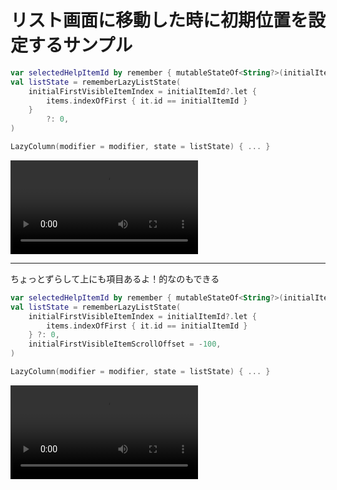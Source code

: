 # リスト画面に移動した時に初期位置を設定するサンプル

```kt
var selectedHelpItemId by remember { mutableStateOf<String?>(initialItemId) }
val listState = rememberLazyListState(
    initialFirstVisibleItemIndex = initialItemId?.let {
        items.indexOfFirst { it.id == initialItemId }
    }
        ?: 0,
)

LazyColumn(modifier = modifier, state = listState) { ... }
```

<video src="./docs/サンプル動画.webm" controls="true"></video>

---

ちょっとずらして上にも項目あるよ！的なのもできる

```kt
var selectedHelpItemId by remember { mutableStateOf<String?>(initialItemId) }
val listState = rememberLazyListState(
    initialFirstVisibleItemIndex = initialItemId?.let {
        items.indexOfFirst { it.id == initialItemId }
    } ?: 0,
    initialFirstVisibleItemScrollOffset = -100,
)

LazyColumn(modifier = modifier, state = listState) { ... }
```

<video src="./docs/スクロール位置をちょっとずらす.webm" controls="true"></video>
